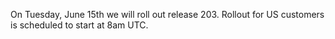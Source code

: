 
On Tuesday, June 15th we will roll out release 203. Rollout for US customers is scheduled to start at 8am UTC.
